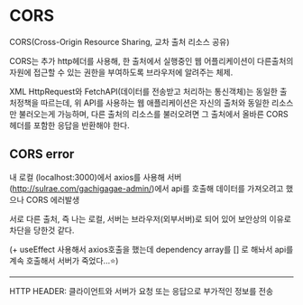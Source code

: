CORS 
====
CORS(Cross-Origin Resource Sharing, 교차 출처 리소스 공유)


CORS는 추가 http헤더를 사용해, 한 출처에서 실행중인 웹 어플리케이션이 다른출처의 자원에 접근할 수 있는 권한을 부여하도록 브라우저에 알려주는 체제.

XML HttpRequest와 FetchAPI(데이터를 전송받고 처리하는 통신객체)는 동일한 출처정책을 따르는데, 
 위 API를 사용하는 웹 애플리케이션은 자신의 출처와 동일한 리소스만 불러오는게 가능하며, 다른 출처의 리소스를 불러오려면 그 출처에서 올바른 CORS헤더를 포함한 응답을 반환해야 한다. 

CORS error
----
내 로컬 (localhost:3000)에서 axios를 사용해 서버(http://sulrae.com/gachigagae-admin/)에서 api를 호출해 데이터를 가져오려고 했으나 CORS 에러발생

서로 다른 출처, 즉 나는 로컬, 서버는 브라우저(외부서버)로 되어 있어 보안상의 이유로 차단을 당한것 같다. 

(+ useEffect 사용해서 axios호출을 했는데 dependency array를 [] 로 해놔서 api를 계속 호출해서 서버가 죽었다...⭐)

----

HTTP HEADER: 클라이언트와 서버가 요청 또는 응답으로 부가적인 정보를 전송